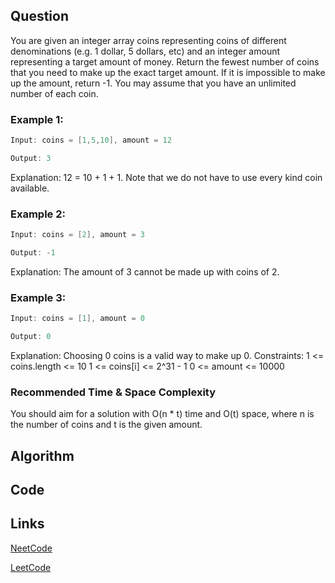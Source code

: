 ## Question
You are given an integer array coins representing coins of different denominations (e.g. 1 dollar, 5 dollars, etc) and an integer amount representing a target amount of money.
Return the fewest number of coins that you need to make up the exact target amount. If it is impossible to make up the amount, return -1.
You may assume that you have an unlimited number of each coin.
### Example 1:


```java
Input: coins = [1,5,10], amount = 12

Output: 3

```
Explanation: 12 = 10 + 1 + 1. Note that we do not have to use every kind coin available.
### Example 2:


```java
Input: coins = [2], amount = 3

Output: -1

```
Explanation: The amount of 3 cannot be made up with coins of 2.
### Example 3:


```java
Input: coins = [1], amount = 0

Output: 0

```
Explanation: Choosing 0 coins is a valid way to make up 0.
Constraints:
1 <= coins.length <= 10
1 <= coins[i] <= 2^31 - 1
0 <= amount <= 10000


### Recommended Time & Space Complexity

You should aim for a solution with O(n * t) time and O(t) space, where n is the number of coins and t is the given amount.





## Algorithm

## Code

## Links

[NeetCode](https://neetcode.io/problems/coin-change)

[LeetCode](https://leetcode.com/problems/coin-change)
